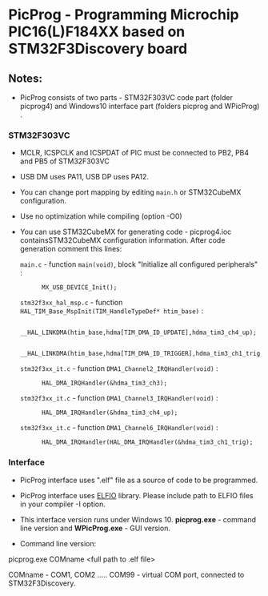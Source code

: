 # **PicProg - Programming Microchip PIC16(L)F184XX based on STM32F3Discovery board**## Notes:- PicProg consists of two parts - STM32F303VC code part (folder picprog4) and Windows10 interface part (folders picprog and WPicProg) .### STM32F303VC- MCLR, ICSPCLK and ICSPDAT of PIC must be connected to PB2, PB4 and PB5 of STM32F303VC- USB DM uses PA11, USB DP uses PA12.- You can change port mapping by editing `main.h` or STM32CubeMX configuration.- Use no optimization while compiling (option -O0)- You can use STM32CubeMX for generating code - picprog4.ioc containsSTM32CubeMX configuration information. After code generation comment this lines:	`main.c` - function `main(void)`, block "Initialize all configured peripherals" :  			MX_USB_DEVICE_Init();	`stm32f3xx_hal_msp.c` - function `HAL_TIM_Base_MspInit(TIM_HandleTypeDef* htim_base)` :			__HAL_LINKDMA(htim_base,hdma[TIM_DMA_ID_UPDATE],hdma_tim3_ch4_up);			__HAL_LINKDMA(htim_base,hdma[TIM_DMA_ID_TRIGGER],hdma_tim3_ch1_trig);	`stm32f3xx_it.c` - function `DMA1_Channel2_IRQHandler(void)` :			HAL_DMA_IRQHandler(&hdma_tim3_ch3);	`stm32f3xx_it.c` - function `DMA1_Channel3_IRQHandler(void)` :			HAL_DMA_IRQHandler(&hdma_tim3_ch4_up);	`stm32f3xx_it.c` - function `DMA1_Channel6_IRQHandler(void)` :			HAL_DMA_IRQHandler(HAL_DMA_IRQHandler(&hdma_tim3_ch1_trig);### Interface- PicProg interface uses ".elf" file as a source of code to be programmed.- PicProg interface uses [ELFIO](http://serge1.github.io/ELFIO) library. Please include path to ELFIO files in your compiler -I option.- This interface version runs under Windows 10. **picprog.exe** - command line version and **WPicProg.exe** - GUI version.- Command line version:picprog.exe  COMname  <full path to .elf file>COMname - COM1, COM2 ….. COM99 - virtual COM port, connected to STM32F3Discovery. 